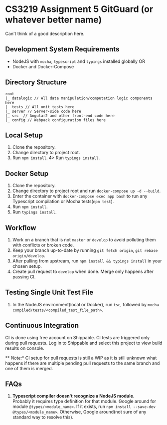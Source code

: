 # CS3219 Assignment 5 GitGuard (or whatever better name)
Can't think of a good description here.

## Development System Requirements
- NodeJS with `mocha`, `typescript` and `typings` installed globally OR  
- Docker and Docker-Compose

## Directory Structure
```
root
|_ datalogic // All data manipulation/computation logic components here
|_ tests // All unit tests here
|_ server // Server-side code here
|_ src  // Angular2 and other front-end code here
|_ config // Webpack configuration files here
```

## Local Setup
1. Clone the repository.
2. Change directory to project root.
3. Run `npm install`.
4> Run `typings install`.

## Docker Setup
1. Clone the repository.
2. Change directory to project root and run `docker-compose up -d --build`.
3. Enter the container with `docker-compose exec app bash` to run any Typescript compilation or Mocha tests(`npm test`).
4. Run `npm install`.
5. Run `typings install`.

## Workflow
1. Work on a branch that is not `master` or `develop` to avoid polluting them with conflicts or broken code.
2. Keep your branch up-to-date by running `git fetch origin`, `git rebase origin/develop`.
3. After pulling from upstream, run `npm install && typings install` in your chosen setup.
4. Create pull request to `develop` when done. Merge only happens after passing CI.

## Testing Single Unit Test File
1. In the NodeJS environment(local or Docker), run `tsc`, followed by `mocha compiled/tests/<compiled_test_file_path>`.

## Continuous Integration
CI is done using free account on Shippable. CI tests are triggered only during pull requests. Log in to Shippable and select this project to view build results on console.  

** *Note:** CI setup for pull requests is still a WIP as it is still unknown what happens if there are multiple pending pull requests to the same branch and one of them is merged.

## FAQs
1. **Typescript compiler doesn't recognize a NodeJS module.**  
Probably it requires type definition for that module. Google around for module `@types/<module_name>`. If it exists, run `npm install --save-dev @types/<module_name>`. Otherwise, Google around(not sure of any standard way to resolve this).
